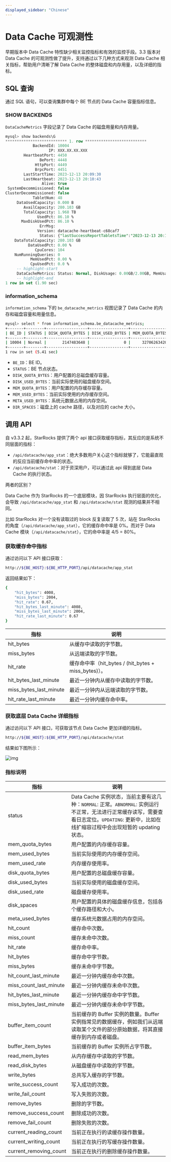 ```yaml
---
displayed_sidebar: "Chinese"
---
```


# Data Cache 可观测性

早期版本中 Data Cache 特性缺少相关监控指标和有效的监控手段。3.3 版本对 Data Cache 的可观测性做了提升，支持通过以下几种方式来观测 Data Cache 相关指标，帮助用户清晰了解 Data Cache 的整体磁盘和内存用量，以及详细的指标。

## SQL 查询

通过 SQL 语句，可以查询集群中每个 BE 节点的 Data Cache 容量指标信息。

### SHOW BACKENDS

`DataCacheMetrics` 字段记录了 Data Cache 的磁盘用量和内存用量。

```SQL
mysql> show backends\G
*************************** 1. row ***************************
            BackendId: 10004
                   IP: XXX.XX.XX.XXX
        HeartbeatPort: 4450
               BePort: 4448
             HttpPort: 4449
             BrpcPort: 4451
        LastStartTime: 2023-12-13 20:09:30
        LastHeartbeat: 2023-12-13 20:10:43
                Alive: true
 SystemDecommissioned: false
ClusterDecommissioned: false
            TabletNum: 48
     DataUsedCapacity: 0.000 B
        AvailCapacity: 280.103 GB
        TotalCapacity: 1.968 TB
              UsedPct: 86.10 %
       MaxDiskUsedPct: 86.10 %
               ErrMsg:
              Version: datacache-heartbeat-c68caf7
               Status: {"lastSuccessReportTabletsTime":"2023-12-13 20:10:38"}
    DataTotalCapacity: 280.103 GB
          DataUsedPct: 0.00 %
             CpuCores: 104
    NumRunningQueries: 0
           MemUsedPct: 0.00 %
           CpuUsedPct: 0.0 %
     -- highlight-start   
     DataCacheMetrics: Status: Normal, DiskUsage: 0.00GB/2.00GB, MemUsage: 0.00GB/30.46GB
     -- highlight-end
1 row in set (1.90 sec)
```

### information_schema

`information_schema` 下的 `be_datacache_metrics` 视图记录了 Data Cache 的内存和磁盘容量和用量信息。

```Bash
mysql> select * from information_schema.be_datacache_metrics;
+-------+--------+------------------+-----------------+-----------------+----------------+-----------------+----------------------------------------------------------------------------------------------+
| BE_ID | STATUS | DISK_QUOTA_BYTES | DISK_USED_BYTES | MEM_QUOTA_BYTES | MEM_USED_BYTES | META_USED_BYTES | DIR_SPACES                                                                                   |
+-------+--------+------------------+-----------------+-----------------+----------------+-----------------+----------------------------------------------------------------------------------------------+
| 10004 | Normal |       2147483648 |               0 |     32706263420 |              0 |               0 | [{"Path":"/home/disk1/datacache","QuotaBytes":2147483648}]                                   |
+-------+--------+------------------+-----------------+-----------------+----------------+-----------------+----------------------------------------------------------------------------------------------+
1 row in set (5.41 sec)
```

- `BE_ID`：BE ID。
- `STATUS`：BE 节点状态。
- `DISK_QUOTA_BYTES`：用户配置的总磁盘缓存容量。
- `DISK_USED_BYTES`：当前实际使用的磁盘缓存空间。
- `MEM_QUOTA_BYTES`：用户配置的内存缓存容量。
- `MEM_USED_BYTES`：当前实际使用的内存缓存空间。
- `META_USED_BYTES`：系统元数据占用的内存空间。
- `DIR_SPACES`：磁盘上的 cache  路径，以及对应的 cache 大小。

## 调用 API

自 v3.3.2 起，StarRocks 提供了两个 api 接口获取缓存指标，其反应的是系统不同层面的指标：

* `/api/datacache/app_stat`：绝大多数用户关心这个指标就够了，它能最直观的反应当前缓存命中率的状态。
* `/api/datacache/stat`：对于资深用户，可以通过此 api 得到底层 Data Cache 的执行状态。

两者的区别？

Data Cache 作为 StarRocks 的一个底层模块，因 StarRocks 执行层面的优化，会导致 `/api/datacache/app_stat` 和 `/api/datacache/stat` 观测的结果并不相同。

比如 StarRocks 对一个没有读取过的 block 反复读取了 5 次，站在 StarRocks 的角度（`/api/datacache/app_stat`），它的缓存命中率是 0%。而对于 Data Cache 模块（`/api/datacache/stat`），它的命中率是 4/5 = 80%。

### 获取缓存命中指标

通过访问以下 API 接口获取：

```bash
http://${BE_HOST}:${BE_HTTP_PORT}/api/datacache/app_stat
```

返回结果如下：

```bash
{
    "hit_bytes": 4008,
    "miss_bytes": 2004,
    "hit_rate": 0.67,
    "hit_bytes_last_minute": 4008,
    "miss_bytes_last_minute": 2004,
    "hit_rate_last_minute": 0.67
}
```

| **指标**               | **说明**                                             |
| ---------------------- | ---------------------------------------------------- |
| hit_bytes              | 从缓存中读取的字节数。                               |
| miss_bytes             | 从远端读取的字节数。                                 |
| hit_rate               | 缓存命中率（hit_bytes / (hit_bytes + miss_bytes)）。 |
| hit_bytes_last_minute  | 最近一分钟内从缓存中读取的字节数。                   |
| miss_bytes_last_minute | 最近一分钟内从远端读取的字节数。                     |
| hit_rate_last_minute   | 最近一分钟内缓存命中率。                             |

### 获取底层 Data Cache 详细指标

通过访问以下 API 接口，可获取该节点 Data Cache 更加详细的指标。

```Bash
http://${BE_HOST}:${BE_HTTP_PORT}/api/datacache/stat
```

结果如下图所示：

![img](../_assets/data_cache_observe.png)

### 指标说明

| **指标**               | **说明**                                                     |
| ---------------------- | ------------------------------------------------------------ |
| status                 | Data Cache 实例状态，当前主要有这几种：`NORMAL`: 正常。`ABNORMAL`:  实例运行不正常，无法进行正常缓存读写，需要查看日志定位。`UPDATING`:  更新中，比如在线扩缩容过程中会出现短暂的 updating 状态。 |
| mem_quota_bytes        | 用户配置的内存缓存容量。                                     |
| mem_used_bytes         | 当前实际使用的内存缓存空间。                                 |
| mem_used_rate          | 内存缓存使用率。                                             |
| disk_quota_bytes       | 用户配置的总磁盘缓存容量。                                   |
| disk_used_bytes        | 当前实际使用的磁盘缓存空间。                                 |
| disk_used_rate         | 磁盘缓存使用率。                                             |
| disk_spaces            | 用户配置的具体的磁盘缓存信息，包括各个缓存路径和大小。       |
| meta_used_bytes        | 缓存系统元数据占用的内存空间。                               |
| hit_count              | 缓存命中次数。                                               |
| miss_count             | 缓存未命中次数。                                             |
| hit_rate               | 缓存命中率。                                                 |
| hit_bytes              | 缓存命中字节数。                                             |
| miss_bytes             | 缓存未命中字节数。                                           |
| hit_count_last_minute  | 最近一分钟内缓存命中次数。                                   |
| miss_count_last_minute | 最近一分钟内缓存未命中次数。                                 |
| hit_bytes_last_minute  | 最近一分钟内缓存命中字节数。                                 |
| miss_bytes_last_minute | 最近一分钟内缓存未命中字节数。                               |
| buffer_item_count      | 当前缓存的 Buffer 实例的数量。Buffer 实例指常见的数据缓存，例如我们从远端读取某个文件的部分原始数据，将其直接缓存到内存或者磁盘。 |
| buffer_item_bytes      | 当前缓存的 Buffer 实例所占字节数。                           |
| read_mem_bytes         | 从内存缓存中读取的字节数。                                   |
| read_disk_bytes        | 从磁盘缓存中读取的字节数。                                   |
| write_bytes            | 总共写入缓存的字节数。                                       |
| write_success_count    | 写入成功的次数。                                             |
| write_fail_count       | 写入失败的次数。                                             |
| remove_bytes           | 删除的字节数。                                               |
| remove_success_count   | 删除成功的次数。                                             |
| remove_fail_count      | 删除失败的次数。                                             |
| current_reading_count  | 当前正在执行的读缓存操作数量。                               |
| current_writing_count  | 当前正在执行的写缓存操作数量。                               |
| current_removing_count | 当前正在执行的删除缓存操作数量。                             |
